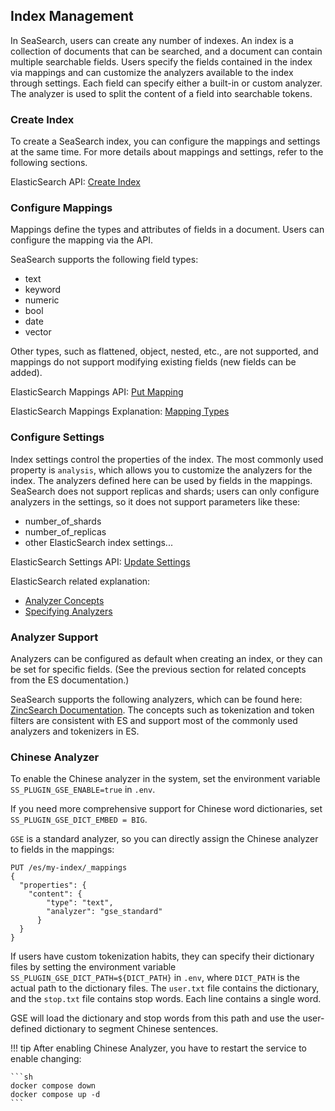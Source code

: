 ## Index Management
In SeaSearch, users can create any number of indexes. An index is a collection of documents that can be searched, and a document can contain multiple searchable fields. Users specify the fields contained in the index via mappings and can customize the analyzers available to the index through settings. Each field can specify either a built-in or custom analyzer. The analyzer is used to split the content of a field into searchable tokens.

### Create Index
To create a SeaSearch index, you can configure the mappings and settings at the same time. For more details about mappings and settings, refer to the following sections.

ElasticSearch API: [Create Index](https://www.elastic.co/guide/en/elasticsearch/reference/current/indices-create-index.html)

### Configure Mappings
Mappings define the types and attributes of fields in a document. Users can configure the mapping via the API.

SeaSearch supports the following field types:

- text
- keyword
- numeric
- bool
- date
- vector

Other types, such as flattened, object, nested, etc., are not supported, and mappings do not support modifying existing fields (new fields can be added).

ElasticSearch Mappings API: [Put Mapping](https://www.elastic.co/guide/en/elasticsearch/reference/current/indices-put-mapping.html)

ElasticSearch Mappings Explanation: [Mapping Types](https://www.elastic.co/guide/en/elasticsearch/reference/current/mapping-types.html)

### Configure Settings
Index settings control the properties of the index. The most commonly used property is `analysis`, which allows you to customize the analyzers for the index. The analyzers defined here can be used by fields in the mappings.
SeaSearch does not support replicas and shards; users can only configure analyzers in the settings, so it does not support parameters like these:
- number_of_shards
- number_of_replicas
- other ElasticSearch index settings...


ElasticSearch Settings API: [Update Settings](https://www.elastic.co/guide/en/elasticsearch/reference/current/indices-update-settings.html)

ElasticSearch related explanation:
- [Analyzer Concepts](https://www.elastic.co/guide/en/elasticsearch/reference/current/analysis-concepts.html)
- [Specifying Analyzers](https://www.elastic.co/guide/en/elasticsearch/reference/current/specify-analyzer.html)

### Analyzer Support
Analyzers can be configured as default when creating an index, or they can be set for specific fields. (See the previous section for related concepts from the ES documentation.)

SeaSearch supports the following analyzers, which can be found here: [ZincSearch Documentation](https://zincsearch-docs.zinc.dev/api/index/analyze/). The concepts such as tokenization and token filters are consistent with ES and support most of the commonly used analyzers and tokenizers in ES.

### Chinese Analyzer
To enable the Chinese analyzer in the system, set the environment variable `SS_PLUGIN_GSE_ENABLE=true` in `.env`.

If you need more comprehensive support for Chinese word dictionaries, set `SS_PLUGIN_GSE_DICT_EMBED = BIG`.

`GSE` is a standard analyzer, so you can directly assign the Chinese analyzer to fields in the mappings:
```
PUT /es/my-index/_mappings
{
  "properties": {
    "content": { 
        "type": "text",
        "analyzer": "gse_standard"
      }
  }
}
```
If users have custom tokenization habits, they can specify their dictionary files by setting the environment variable `SS_PLUGIN_GSE_DICT_PATH=${DICT_PATH}` in `.env`, where `DICT_PATH` is the actual path to the dictionary files. The `user.txt` file contains the dictionary, and the `stop.txt` file contains stop words. Each line contains a single word.

GSE will load the dictionary and stop words from this path and use the user-defined dictionary to segment Chinese sentences.


!!! tip
    After enabling Chinese Analyzer, you have to restart the service to enable changing:

    ```sh
    docker compose down
    docker compose up -d
    ```
